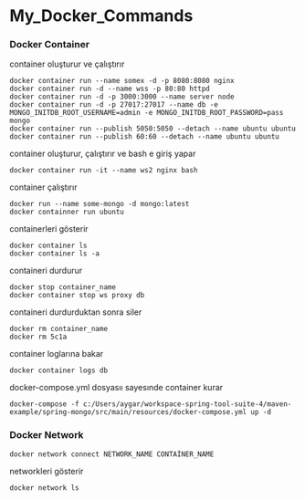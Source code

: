 # My_Docker_Commands


### Docker Container
container oluşturur ve çalıştırır
``` 
docker container run --name somex -d -p 8080:8080 nginx
docker container run -d --name wss -p 80:80 httpd
docker container run -d -p 3000:3000 --name server node
docker container run -d -p 27017:27017 --name db -e MONGO_INITDB_ROOT_USERNAME=admin -e MONGO_INITDB_ROOT_PASSWORD=pass mongo
docker container run --publish 5050:5050 --detach --name ubuntu ubuntu
docker container run --publish 60:60 --detach --name ubuntu ubuntu

``` 
container oluşturur, çalıştırır ve bash e giriş yapar
``` 
docker container run -it --name ws2 nginx bash
``` 
container çalıştırır
``` 
docker run --name some-mongo -d mongo:latest
docker containner run ubuntu
``` 
containerleri gösterir
``` 
docker container ls
docker container ls -a
``` 
containeri durdurur
``` 
docker stop container_name
docker container stop ws proxy db
``` 
containeri durdurduktan sonra siler
``` 
docker rm container_name
docker rm 5c1a
``` 
container loglarına bakar
``` 
docker container logs db
``` 
docker-compose.yml dosyasıı sayesınde container kurar
``` 
docker-compose -f c:/Users/aygar/workspace-spring-tool-suite-4/maven-example/spring-mongo/src/main/resources/docker-compose.yml up -d
``` 

### Docker Network
``` 
docker network connect NETWORK_NAME CONTAİNER_NAME
``` 

networkleri gösterir
``` 
docker network ls
``` 
